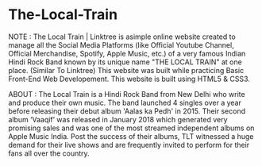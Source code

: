 # The-Local-Train

NOTE : The Local Train | Linktree is asimple online website created to manage all the Social Media Platforms (like Official Youtube Channel, Official Merchandise, Spotify, Apple Music, etc.) of a very famous Indian Hindi Rock Band known by its unique name "THE LOCAL TRAIN" at one place. (Similar To Linktree) This website was built while practicing Basic Front-End Web Developement. This website is built using HTML5 & CSS3.



ABOUT : The Local Train is a Hindi Rock Band from New Delhi who write and produce their own music. The band launched 4 singles over a year before releasing their debut album 'Aalas ka Pedh' in 2015. Their second album ‘Vaaqif’ was released in January 2018 which generated very promising sales and was one of the most streamed independent albums on Apple Music India. Post the success of their albums, TLT witnessed a huge demand for their live shows and are frequently invited to perform for their fans all over the country.
